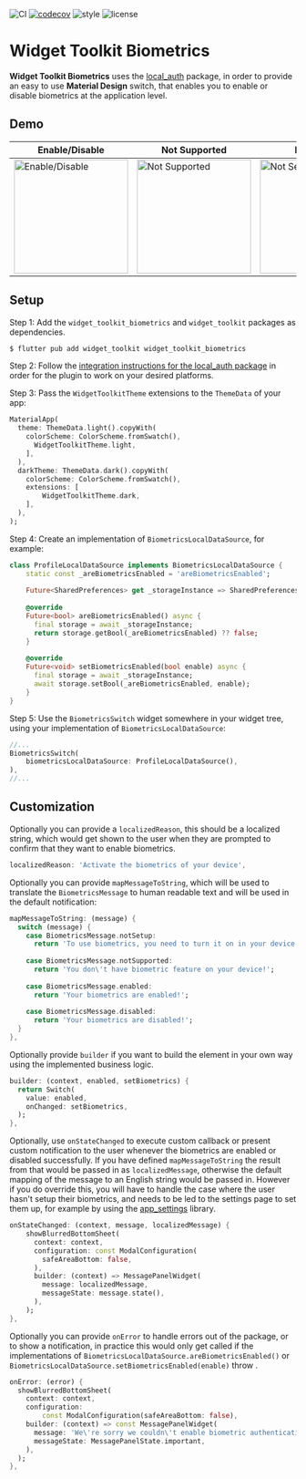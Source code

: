 ﻿![CI][ci_badge_lnk] [![codecov][codecov_badge_lnk]][codecov_branch_lnk] ![style][code_style_lnk] ![license][license_lnk]  
  
# Widget Toolkit Biometrics  
  
**Widget Toolkit Biometrics** uses the [local_auth](https://pub.dev/packages/local_auth) package, in order to provide an easy to use **Material Design** switch, that enables you to enable or disable biometrics at the application level.

## Demo  
  
| Enable/Disable | Not Supported | Not Setup | 
|---|---|---| 
| <img width=200 src="https://raw.githubusercontent.com/Prime-Holding/widget_toolkit/feature/new-package-widget-toolkit-biometrics/packages/widget_toolkit_biometrics/doc/assets/success.webp" alt="Enable/Disable"></img> | <img width=200 src="https://raw.githubusercontent.com/Prime-Holding/widget_toolkit/feature/new-package-widget-toolkit-biometrics/packages/widget_toolkit_biometrics/doc/assets/not_supported.webp" alt="Not Supported"></img> | <img width=200 src="https://raw.githubusercontent.com/Prime-Holding/widget_toolkit/feature/new-package-widget-toolkit-biometrics/packages/widget_toolkit_biometrics/doc/assets/not_setup.webp" alt="Not Setup"></img> |
  
## Setup  

Step 1: Add the `widget_toolkit_biometrics`  and `widget_toolkit` packages as dependencies.
```bash  
$ flutter pub add widget_toolkit widget_toolkit_biometrics  
```

Step 2: Follow the [integration instructions for the local_auth package](https://pub.dev/packages/local_auth) in order for the plugin to work on your desired platforms.

Step 3: Pass the `WidgetToolkitTheme` extensions to the `ThemeData` of your app:
```dart
MaterialApp(  
  theme: ThemeData.light().copyWith(  
    colorScheme: ColorScheme.fromSwatch(),  
      WidgetToolkitTheme.light,  
    ],  
  ),  
  darkTheme: ThemeData.dark().copyWith(  
    colorScheme: ColorScheme.fromSwatch(),  
    extensions: [
	    WidgetToolkitTheme.dark,
    ],
  ),  
); 
```  

Step 4: Create an implementation of `BiometricsLocalDataSource`, for example:
```dart
class ProfileLocalDataSource implements BiometricsLocalDataSource { 
	static const _areBiometricsEnabled = 'areBiometricsEnabled';
	
	Future<SharedPreferences> get _storageInstance => SharedPreferences.getInstance();
	
	@override  
	Future<bool> areBiometricsEnabled() async {  
	  final storage = await _storageInstance;  
	  return storage.getBool(_areBiometricsEnabled) ?? false;  
	}
	
	@override  
	Future<void> setBiometricsEnabled(bool enable) async {  
	  final storage = await _storageInstance;  
	  await storage.setBool(_areBiometricsEnabled, enable);  
	}
}
```

Step 5: Use the `BiometricsSwitch` widget somewhere in your widget tree, using your implementation of `BiometricsLocalDataSource`:
```dart
//...
BiometricsSwitch(
	biometricsLocalDataSource: ProfileLocalDataSource(),
),
//...
```
  
## Customization  
  
Optionally you can provide a `localizedReason`, this should be a localized string, which would get shown to the user when they  are prompted to confirm that they want to enable biometrics. 
```dart
localizedReason: 'Activate the biometrics of your device',
```

Optionally you can provide `mapMessageToString`, which will be used to translate the `BiometricsMessage` to human readable text and will be used in the default notification:
```dart
mapMessageToString: (message) {  
  switch (message) {  
    case BiometricsMessage.notSetup:  
      return 'To use biometrics, you need to turn it on in your device settings!';  
  
    case BiometricsMessage.notSupported:  
      return 'You don\'t have biometric feature on your device!';  
  
    case BiometricsMessage.enabled:  
      return 'Your biometrics are enabled!';  
  
    case BiometricsMessage.disabled:  
      return 'Your biometrics are disabled!';  
  }  
},
```

Optionally provide `builder` if you want to build the element in your own way using the implemented business logic.
```dart
builder: (context, enabled, setBiometrics) {  
  return Switch(  
    value: enabled,  
    onChanged: setBiometrics,  
  );  
},
```

Optionally, use `onStateChanged` to execute custom callback or present custom notification to the user whenever the biometrics are enabled or disabled successfully. If you have defined `mapMessageToString` the result from that would be passed in as `localizedMessage`, otherwise the default mapping of the message to an English string would be passed in. However if you do override this, you will have to handle the case where the user hasn't setup their biometrics, and needs to be led to the settings page to set them up, for example by using the [app_settings](https://pub.dev/packages/app_settings) library.
```dart
onStateChanged: (context, message, localizedMessage) {  
	showBlurredBottomSheet(  
	  context: context,  
	  configuration: const ModalConfiguration(  
	    safeAreaBottom: false,  
	  ),  
	  builder: (context) => MessagePanelWidget(  
	    message: localizedMessage,  
	    messageState: message.state(),  
	  ),  
	);
},
```

Optionally you can provide `onError` to handle errors out of the package, or to show a notification, in practice this would only get called if the implementations of `BiometricsLocalDataSource.areBiometricsEnabled()` or `BiometricsLocalDataSource.setBiometricsEnabled(enable)` throw .

```dart
onError: (error) {  
  showBlurredBottomSheet(  
    context: context,  
    configuration:  
        const ModalConfiguration(safeAreaBottom: false),  
    builder: (context) => const MessagePanelWidget(  
      message: 'We\'re sorry we couldn\'t enable biometric authentication at this time',  
      messageState: MessagePanelState.important,  
    ),  
  );  
},
```
  
[ci_badge_lnk]: https://github.com/Prime-Holding/widget_toolkit/workflows/CI/badge.svg  
[codecov_badge_lnk]: https://codecov.io/gh/Prime-Holding/widget_toolkit/packages/widget_toolkit/branch/master/graph/badge.svg  
[codecov_branch_lnk]: https://codecov.io/gh/Prime-Holding/widget_toolkit/packages/widget_toolkit_biometrics/branch/master
[code_style_lnk]: https://img.shields.io/badge/style-effective_dart-40c4ff.svg  
[license_lnk]: https://img.shields.io/badge/license-MIT-purple.svg
